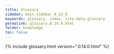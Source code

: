 ```yaml
---
title: Glossary
sidebar: main_sidebar_0_14_0
keywords: glossary, index, site.data.glossary
permalink: glossary.0.14.0.html
folder: knowledge
toc: false
---
```


{% include glossary.html version=".0.14.0.html" %}
